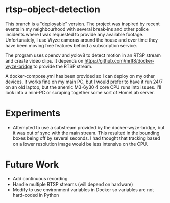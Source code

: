 # rtsp-object-detection

This branch is a "deployable" version.
The project was inspired by recent events in my neighbourhood with several break-ins and other police incidents where I was requested to provide any available footage. 
Unfortunately, I use Wyze cameras around the house and over time they have been moving free features behind a subscription service. 

The program uses opencv and yolov8 to detect motion in an RTSP stream and create video clips. It depends on https://github.com/mrlt8/docker-wyze-bridge to provide the RTSP stream.

A docker-compose.yml has been provided so I can deploy on my other devices. It works fine on my main PC, but I would prefer to have it run 24/7 on an old laptop, but the anemic M3-6y30 4 core CPU runs into issues.
I'll look into a mini-PC or scraping together some sort of HomeLab server.

# Experiments
- Attempted to use a substream provided by the docker-wyze-bridge, but it was out of sync with the main stream. This resulted in the bounding boxes being off by several seconds. I had thought that tracking based on a lower resolution image would be less intensive on the CPU.

# Future Work
- Add continuous recording
- Handle multiple RTSP streams (will depend on hardware)
- Modify to use environment variables in Docker so variables are not hard-coded in Python
